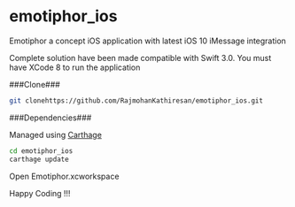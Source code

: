 # emotiphor_ios
Emotiphor a concept iOS application with latest iOS 10 iMessage integration

Complete solution have been made compatible with Swift 3.0. You must have XCode 8 to run the application

###Clone###
```sh
git clonehttps://github.com/RajmohanKathiresan/emotiphor_ios.git
```

###Dependencies###

Managed using [Carthage](https://github.com/Carthage/Carthage)

```sh
cd emotiphor_ios
carthage update
```

Open Emotiphor.xcworkspace

Happy Coding !!!
